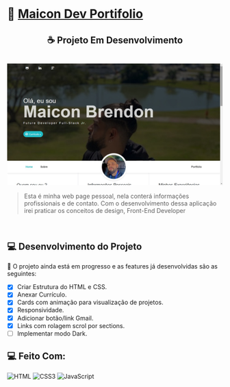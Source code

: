 # 🚀 [Maicon Dev Portifolio](https://maiconbre.github.io/Portifolio)


<h2 align="center">☕ Projeto Em Desenvolvimento</h2>

<br />

<img src="assets\imgs\portifolio.jpg" alt="Página Inicial da Aplicação Web" />

> Esta é minha web page pessoal, nela conterá informações profissionais e de contato. Com o desenvolvimento dessa aplicação irei praticar os conceitos de design, Front-End Developer

<br />

## 💻 Desenvolvimento do Projeto

🚧 O projeto ainda está em progresso e as features já desenvolvidas são as seguintes:

- [x] Criar Estrutura do HTML e CSS.
- [x] Anexar Currículo.
- [x] Cards com animação para visualização de projetos.
- [x] Responsividade.
- [x] Adicionar botão/link Gmail.
- [x] Links com rolagem scrol por sections.
- [ ] Implementar modo Dark.

## 💻 Feito Com:
![HTML](https://img.shields.io/badge/HTML5-E34F26?style=for-the-badge&logo=html5&logoColor=white)
![CSS3](https://img.shields.io/badge/CSS3-1572B6?style=for-the-badge&logo=css3&logoColor=white)
![JavaScript](https://img.shields.io/badge/JavaScript-F7DF1E?style=for-the-badge&logo=javascript&logoColor=black)



